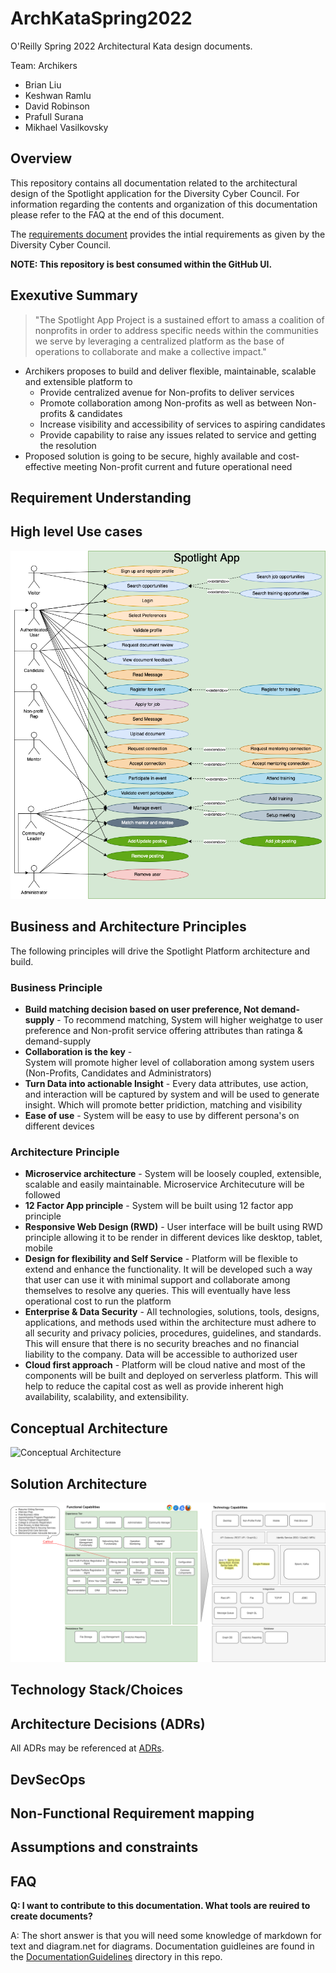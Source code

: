 # ArchKataSpring2022
O'Reilly Spring 2022 Architectural Kata design documents.

Team: Archikers
* Brian Liu
* Keshwan Ramlu
* David Robinson
* Prafull Surana
* Mikhael Vasilkovsky

## Overview

This repository contains all documentation related to the architectural design of the Spotlight application for the Diversity Cyber Council. For information regarding the contents and organization of this documentation please refer to the FAQ at the end of this document.

The [requirements document](kata_initial_documentation/DiversityCyberCouncilKataRequirements2022.pdf) provides the intial requirements as given by the Diversity Cyber Council.

**NOTE: This repository is best consumed within the GitHub UI.**

## Exexutive Summary

>"The Spotlight App Project is a sustained effort to amass a coalition of
nonprofits in order to address specific needs within the communities we serve by leveraging a
centralized platform as the base of operations to collaborate and make a collective impact."

* Archikers proposes to build and deliver flexible, maintainable, scalable and extensible platform to
    * Provide centralized avenue for Non-profits to deliver services
    * Promote collaboration among Non-profits as well as between Non-profits & candidates
    * Increase visibility and accessibility of services to aspiring candidates 
    * Provide capability to raise any issues related to service and getting the resolution
* Proposed solution is going to be secure, highly available and cost-effective meeting Non-profit current and future operational need

## Requirement Understanding

## High level Use cases
![High Level Use Cases](supporting_documentation/UseCaseDiagram.drawio.png)

## Business and Architecture Principles

The following principles will drive the Spotlight Platform architecture and build.
### Business Principle
* **Build matching decision based on user preference, Not demand-supply** -
To recommend matching, System will higher weighatge to user preference and Non-profit service offering attributes than ratinga & demand-supply 
* **Collaboration is the key** -  
System will promote higher level of collaboration among system users (Non-Profits, Candidates and Administrators)
* **Turn Data into actionable Insight** - 
Every data attributes, use action, and interaction will be captured by system and will be used to generate insight. Which will promote better pridiction, matching and visibility
* **Ease of use** -
System will be easy to use by different persona's on different devices
### Architecture Principle 
* **Microservice architecture** - 
System will be loosely coupled, extensible, scalable and easily maintainable. Microservice Architecuture will be followed
* **12 Factor App principle** -
System will be built using 12 factor app principle
* **Responsive Web Design (RWD)** - 
User interface will be built using RWD principle allowing it to be render in different devices like desktop, tablet, mobile
* **Design for flexibility and Self Service** - 
Platform will be flexible to extend and enhance the functionality. It will be developed such a way that user can use it with minimal support and collaborate among themselves to resolve any queries. This will eventually have less operational cost to run the platform    
* **Enterprise & Data Security** -
All technologies, solutions, tools, designs, applications, and methods used within the architecture must adhere to all security and privacy policies, procedures, guidelines, and standards. This will ensure that there is no security breaches and no financial liability to the company. Data will be accessible to authorized user 
* **Cloud first approach** - 
Platform will be cloud native and most of the components will be built and deployed on serverless platform. This will help to reduce the capital cost as well as provide inherent high availability, scalability, and extensibility. 

## Conceptual Architecture

![Conceptual Architecture](conceptualsystemreq.png)

## Solution Architecture

![Solution Architecture](supporting_documentation/FunctionalandTechnologyCapability.drawio.png)

## Technology Stack/Choices

## Architecture Decisions (ADRs)
All ADRs may be referenced at [ADRs](architecture_decision_records).

## DevSecOps

## Non-Functional Requirement mapping

## Assumptions and constraints

## FAQ

**Q: I want to contribute to this documentation. What tools are reuired to create documents?**

A: The short answer is that you will need some knowledge of markdown for text  and diagram.net for diagrams. Documentation guidleines are found in the [DocumentationGuidelines](documentation_guidelines) directory in this repo.


